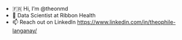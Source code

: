- 🇫🇷 Hi, I’m @theonmd
- 🐻 Data Scientist at Ribbon Health
- 📫 Reach out on LinkedIn https://www.linkedin.com/in/theophile-langanay/

<!---
theonmd/theonmd is a ✨ special ✨ repository because its `README.md` (this file) appears on your GitHub profile.
You can click the Preview link to take a look at your changes.
--->
